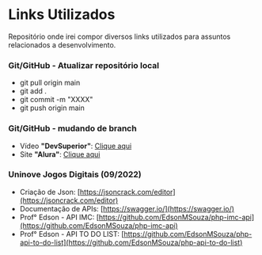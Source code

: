 # Links Utilizados
Repositório onde irei compor diversos links utilizados para assuntos relacionados a desenvolvimento.

### Git/GitHub - Atualizar repositório local
- git pull origin main
- git add .
- git commit -m "XXXX"
- git push origin main


### Git/GitHub - mudando de branch
- Vídeo <b>"DevSuperior"</b>: [Clique aqui](https://www.youtube.com/watch?v=MdthEusEoy8)
- Site <b>"Alura"</b>: [Clique aqui](https://cursos.alura.com.br/forum/topico-subir-um-projeto-existente-para-o-github-64968#:~:text=Preencha%20um%20nome%20e%20uma,(N%C3%A3o%20vai%20mudar%20nada))


### Uninove Jogos Digitais (09/2022)
- Criação de Json: [https://jsoncrack.com/editor](https://jsoncrack.com/editor)
- Documentação de APIs: [https://swagger.io/](https://swagger.io/)
- Prof° Edson - API IMC: [https://github.com/EdsonMSouza/php-imc-api](https://github.com/EdsonMSouza/php-imc-api)
- Prof° Edson - API TO DO LIST: [https://github.com/EdsonMSouza/php-api-to-do-list](https://github.com/EdsonMSouza/php-api-to-do-list)
